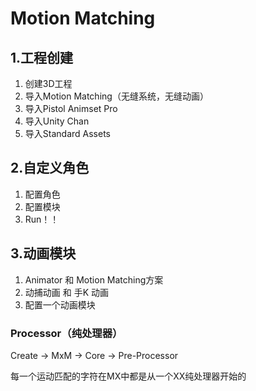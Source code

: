 # Motion Matching

## 1.工程创建

1. 创建3D工程
2. 导入Motion Matching（无缝系统，无缝动画）
3. 导入Pistol Animset Pro
4. 导入Unity Chan
5. 导入Standard Assets

## 2.自定义角色

1. 配置角色
2. 配置模块
3. Run！！

## 3.动画模块

1. Animator 和 Motion Matching方案
2. 动捕动画 和 手K 动画
3. 配置一个动画模块 

### Processor（纯处理器）

Create -> MxM -> Core -> Pre-Processor

每一个运动匹配的字符在MX中都是从一个XX纯处理器开始的


